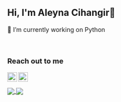 ## Hi, I'm Aleyna Cihangir👋

🔭 I’m currently working on Python 

<br />

### Reach out to me 

[<img width="22" src="https://unpkg.com/simple-icons@v6/icons/gmail.svg" align="left" />][gmail] 
[<img width="22" src="https://unpkg.com/simple-icons@v6/icons/linkedin.svg" align="left" />][linkedin]

[linkedin]: https://www.linkedin.com/in/aleynacihangir
[gmail]: aleynaacihangir@gmail.com

<br />
<br />
<a href="https://github.com/aleyna-cihangir/github-readme-stats">
  <img align="center" src="https://github-readme-stats.vercel.app/api/top-langs/?username=aleyna-cihangir" />
</a>
<a href="https://github.com/aleyna-cihangir/convoychat">
  <img align="center" src="https://github-readme-stats.vercel.app/api?username=aleyna-cihangir&show_icons=true&border_color=white" />
</a>



